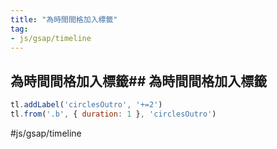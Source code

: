```yaml
---
title: "為時間間格加入標籤"
tag: 
- js/gsap/timeline
---
```

## 為時間間格加入標籤## 為時間間格加入標籤
```js
tl.addLabel('circlesOutro', '+=2')
tl.from('.b', { duration: 1 }, 'circlesOutro')
```

#js/gsap/timeline 